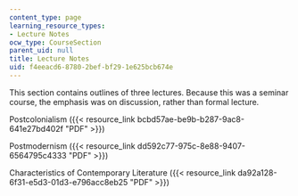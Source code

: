```yaml
---
content_type: page
learning_resource_types:
- Lecture Notes
ocw_type: CourseSection
parent_uid: null
title: Lecture Notes
uid: f4eeacd6-8780-2bef-bf29-1e625bcb674e
---
```


This section contains outlines of three lectures. Because this was a seminar course, the emphasis was on discussion, rather than formal lecture.

Postcolonialism ({{< resource_link bcbd57ae-be9b-b287-9ac8-641e27bd402f "PDF" >}})

Postmodernism ({{< resource_link dd592c77-975c-8e88-9407-6564795c4333 "PDF" >}})

Characteristics of Contemporary Literature ({{< resource_link da92a128-6f31-e5d3-01d3-e796acc8eb25 "PDF" >}})